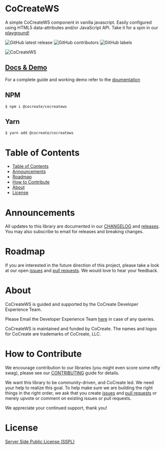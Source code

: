 # CoCreateWS

A simple CoCreateWS component in vanilla javascript. Easily configured using HTML5 data-attributes and/or JavaScript API. Take it for a spin in our [playground!](https://cocreate.app/docs/CoCreateWS)

![GitHub latest release](https://img.shields.io/github/v/release/CoCreate-app/CoCreateWS?style=for-the-badge)
![GitHub contributors](https://img.shields.io/github/contributors/CoCreate-app/CoCreateWS?style=for-the-badge)
![GitHub labels](https://img.shields.io/github/labels/CoCreate-app/CoCreateWS/help%20wanted?style=for-the-badge)

![CoCreateWS](https://cdn.cocreate.app/docs/CoCreateWS.gif)

## [Docs & Demo](https://cocreate.app/docs/CoCreateWS)

For a complete guide and working demo refer to the [doumentation](https://cocreate.app/docs/CoCreateWS)


## NPM

```shell
$ npm i @cocreate/cocreatews
```

## Yarn

```shell
$ yarn add @cocreate/cocreatews
```

# Table of Contents

- [Table of Contents](#table-of-contents)
- [Announcements](#announcements)
- [Roadmap](#roadmap)
- [How to Contribute](#how-to-contribute)
- [About](#about)
- [License](#license)

<a name="announcements"></a>

# Announcements

All updates to this library are documented in our [CHANGELOG](https://github.com/CoCreate-app/CoCreateWS/blob/master/CHANGELOG.md) and [releases](https://github.com/CoCreate-app/CoCreateWS/releases). You may also subscribe to email for releases and breaking changes.

<a name="roadmap"></a>

# Roadmap

If you are interested in the future direction of this project, please take a look at our open [issues](https://github.com/CoCreate-app/CoCreateWS/issues) and [pull requests](https://github.com/CoCreate-app/CoCreateWS/pulls). We would love to hear your feedback.

<a name="about"></a>

# About

CoCreateWS is guided and supported by the CoCreate Developer Experience Team.

Please Email the Developer Experience Team [here](mailto:develop@cocreate.app) in case of any queries.

CoCreateWS is maintained and funded by CoCreate. The names and logos for CoCreate are trademarks of CoCreate, LLC.

<a name="contribute"></a>

# How to Contribute

We encourage contribution to our libraries (you might even score some nifty swag), please see our [CONTRIBUTING](https://github.com/CoCreate-app/CoCreateWS/blob/master/CONTRIBUTING.md) guide for details.

We want this library to be community-driven, and CoCreate led. We need your help to realize this goal. To help make sure we are building the right things in the right order, we ask that you create [issues](https://github.com/CoCreate-app/CoCreateWS/issues) and [pull requests](https://github.com/CoCreate-app/CoCreateWS/pulls) or merely upvote or comment on existing issues or pull requests.

We appreciate your continued support, thank you!

# License

[Server Side Public License (SSPL)](https://github.com/CoCreate-app/CoCreateWS/blob/master/LICENSE)
